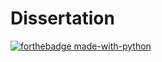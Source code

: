 # Dissertation
[![forthebadge made-with-python](http://ForTheBadge.com/images/badges/made-with-python.svg)](https://www.python.org/)
